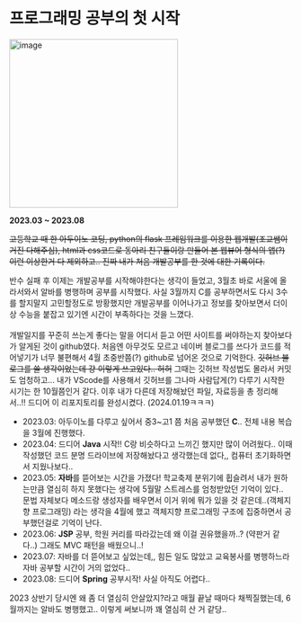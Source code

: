 <h1>프로그래밍 공부의 첫 시작</h1>

<img width="300" alt="image" src="https://github.com/orieasy1/23-1-Programming-Study/assets/129071350/fab3b7f4-0de3-4a3b-8046-ce1f7adbfffe">


**2023.03 ~ 2023.08**

~~고등학교 때 한 아두이노 코딩, python의 flask 프레임워크를 이용한 웹개발(조교쌤이 거진 다해주심), html과 css코드로 동아리 친구들이랑 만들어 본 웹뷰어 형식의 앱(?) 이런 이상한거 다 제외하고.. 진짜 내가 처음 개발공부를 한 것에 대한 기록이다.~~


반수 실패 후 이제는 개발공부를 시작해야한다는 생각이 들었고, 3월초 바로 서울에 올라서와서 알바를 병행하며 공부를 시작했다.
사실 3월까지 C를 공부하면서도 다시 3수를 할지말지 고민할정도로 방황했지만 개발공부를 이어나가고 정보를 찾아보면서 더이상 수능을 붙잡고 있기엔 시간이 부족하다는 것을 느꼈다.
<br><br>
개발일지를 꾸준히 쓰는게 좋다는 말을 어디서 듣고 어떤 사이트를 써야하는지 찾아보다가 알게된 것이 github였다.
처음엔 아무것도 모르고 네이버 블로그를 쓰다가 코드를 적어넣기가 너무 불편해서 4월 초중반쯤(?) github로 넘어온 것으로 기억한다.
~~깃허브 블로그를 쓸 생각이었는데 걍 이렇게 쓰고있다.. 허허~~
그때는 깃허브 작성법도 몰라서 커밋도 엄청하고... 내가 VScode를 사용해서 깃허브를 그나마 사람답게(?) 다루기 시작한 시기는 한 10월쯤인거 같다.
이후 내가 다른데 저장해놨던 파일, 자료등을 총 정리해서..!! 드디어 이 리포지토리를 완성시켰다. (2024.01.19ㅋㅋㅋ)

* 2023.03: 아두이노를 다루고 싶어서 중3~고1 쯤 처음 공부했던 **C**.. 전체 내용 복습을 3월에 진행했다.
* 2023.04: 드디어 **Java** 시작!! C랑 비슷하다고 느끼긴 했지만 많이 어려웠다.. 이때 작성했던 코드 분명 드라이브에 저장해놨다고 생각했는데 없다,, 컴퓨터 초기화하면서 지웠나보다..
* 2023.05: **자바**를 뜯어보는 시간을 가졌다! 학교축제 분위기에 휩슬려서 내가 원하는만큼 열심히 하지 못했다는 생각에 5월말 스트레스를 엄청받았던 기억이 있다.. 문법 자체보다 메소드랑 생성자를 배우면서 이거 위에 뭐가 있을 것 같은데..(객체지향 프로그래밍) 라는 생각을 4월에 했고 객체지향 프로그래밍 구조에 집중하면서 공부했던걸로 기억이 난다.
* 2023.06: **JSP** 공부, 학원 커리를 따라갔는데 왜 이걸 권유했을까..? (약판거 같다..) 그래도 MVC 패턴을 배웠으니..!
* 2023.07: 자바를 더 뜯어보고 싶었는데,, 힘든 일도 많았고 교육봉사를 병행하느라 자바 공부할 시간이 거의 없었다..
* 2023.08: 드디어 **Spring** 공부시작! 사실 아직도 어렵다..

2023 상반기 당시엔 왜 좀 더 열심히 안살았지?라고 매월 끝날 때마다 채찍질했는데, 6월까지는 알바도 병행했고.. 이렇게 써보니까 꽤 열심히 산 거 같당..
  
